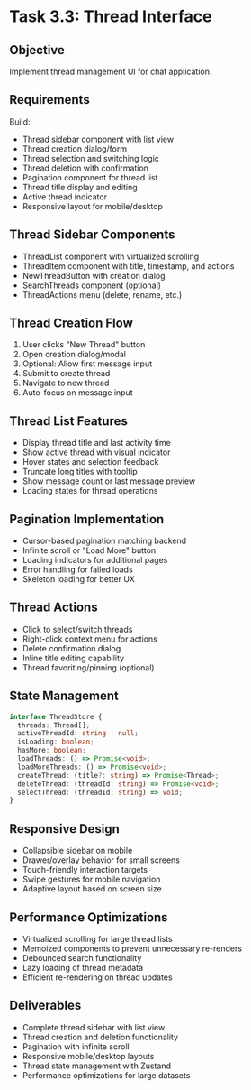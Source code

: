 # Task 3.3: Thread Interface

## Objective
Implement thread management UI for chat application.

## Requirements
Build:
- Thread sidebar component with list view
- Thread creation dialog/form
- Thread selection and switching logic
- Thread deletion with confirmation
- Pagination component for thread list
- Thread title display and editing
- Active thread indicator
- Responsive layout for mobile/desktop

## Thread Sidebar Components
- ThreadList component with virtualized scrolling
- ThreadItem component with title, timestamp, and actions
- NewThreadButton with creation dialog
- SearchThreads component (optional)
- ThreadActions menu (delete, rename, etc.)

## Thread Creation Flow
1. User clicks "New Thread" button
2. Open creation dialog/modal
3. Optional: Allow first message input
4. Submit to create thread
5. Navigate to new thread
6. Auto-focus on message input

## Thread List Features
- Display thread title and last activity time
- Show active thread with visual indicator
- Hover states and selection feedback
- Truncate long titles with tooltip
- Show message count or last message preview
- Loading states for thread operations

## Pagination Implementation
- Cursor-based pagination matching backend
- Infinite scroll or "Load More" button
- Loading indicators for additional pages
- Error handling for failed loads
- Skeleton loading for better UX

## Thread Actions
- Click to select/switch threads
- Right-click context menu for actions
- Delete confirmation dialog
- Inline title editing capability
- Thread favoriting/pinning (optional)

## State Management
```typescript
interface ThreadStore {
  threads: Thread[];
  activeThreadId: string | null;
  isLoading: boolean;
  hasMore: boolean;
  loadThreads: () => Promise<void>;
  loadMoreThreads: () => Promise<void>;
  createThread: (title?: string) => Promise<Thread>;
  deleteThread: (threadId: string) => Promise<void>;
  selectThread: (threadId: string) => void;
}
```

## Responsive Design
- Collapsible sidebar on mobile
- Drawer/overlay behavior for small screens
- Touch-friendly interaction targets
- Swipe gestures for mobile navigation
- Adaptive layout based on screen size

## Performance Optimizations
- Virtualized scrolling for large thread lists
- Memoized components to prevent unnecessary re-renders
- Debounced search functionality
- Lazy loading of thread metadata
- Efficient re-rendering on thread updates

## Deliverables
- Complete thread sidebar with list view
- Thread creation and deletion functionality
- Pagination with infinite scroll
- Responsive mobile/desktop layouts
- Thread state management with Zustand
- Performance optimizations for large datasets